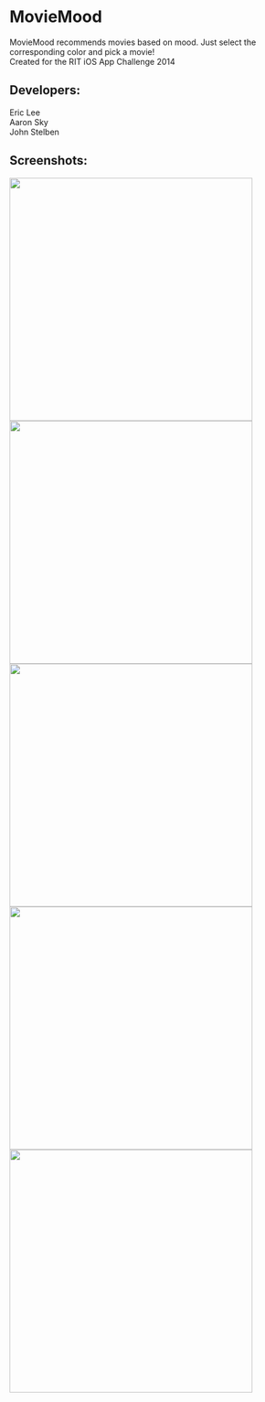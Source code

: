 MovieMood
=========
MovieMood recommends movies based on mood.  Just select the corresponding color and pick a movie!<br />
Created for the RIT iOS App Challenge 2014

Developers:
---------
Eric Lee <br />
Aaron Sky <br />
John Stelben <br />

Screenshots:
---------
<img width="425px" src="https://github.com/nokeeo/movieMood/raw/master/Screenshots/iPhoneSplash.png" /><br />
<img width="425px" src="https://github.com/nokeeo/movieMood/raw/master/Screenshots/iPhoneColorTheory.png" /><br />
<img width="425px" src="https://github.com/nokeeo/movieMood/raw/master/Screenshots/iPhoneMain.png" /><br />
<img width="425px" src="https://github.com/nokeeo/movieMood/raw/master/Screenshots/iPhoneMovieList.png" /><br />
<img width="425px" src="https://github.com/nokeeo/movieMood/raw/master/Screenshots/iPhoneMovieDetail.png" /><br />
